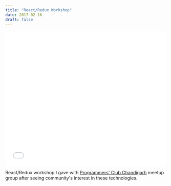 ```yaml
---
title: "React/Redux Workshop"
date: 2017-02-16
draft: false
---
```


<iframe
  src="//slides.com/channikhabra/react-redux-workshop/embed?style=light"
  width="100%"
  height="420"
  scrolling="no"
  frameborder="0"
  webkitallowfullscreen
  mozallowfullscreen
  allowfullscreen
></iframe>

React/Redux workshop I gave with [Programmers' Club
Chandigarh](https://www.meetup.com/Chandigarh-Programmers-Club/) meetup group
after seeing community's interest in these technologies.
